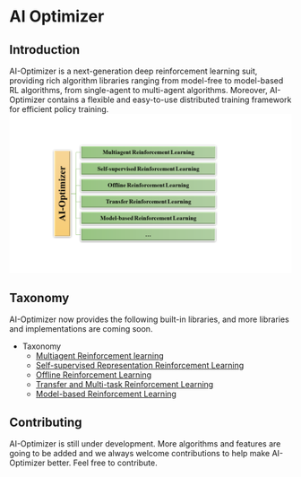 
# AI Optimizer

## Introduction
AI-Optimizer is a next-generation deep reinforcement learning suit, providing rich algorithm libraries ranging from model-free to model-based RL algorithms, from single-agent to multi-agent algorithms. Moreover, AI-Optimizer contains a flexible and easy-to-use distributed training framework for efficient policy training.
![](./images/AI_Optimizer_overview.png)

## Taxonomy
AI-Optimizer now provides the following built-in libraries, and more libraries and implementations are coming soon.
* Taxonomy
  * [Multiagent Reinforcement learning](./libraries/MARL.md)
  * [Self-supervised Representation Reinforcement Learning](./libraries/SSRL.md)
  * [Offline Reinforcement Learning](./libraries/Offline_RL.md)
  * [Transfer and Multi-task Reinforcement Learning](./libraries/Transfer_RL.md)
  * [Model-based Reinforcement Learning](./libraries/MBRL.md)




##  Contributing
AI-Optimizer is still under development. More algorithms and features are going to be added and we always welcome contributions to help make AI-Optimizer better. Feel free to contribute.




